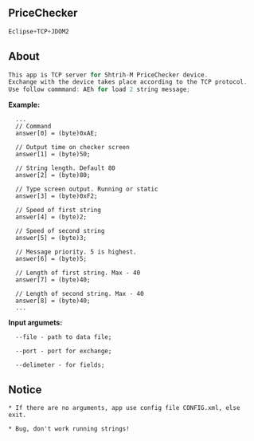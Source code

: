 ## PriceChecker
``` groovy
Eclipse+TCP+JDOM2
```


## About
``` groovy
This app is TCP server for Shtrih-M PriceChecker device. 
Exchange with the device takes place according to the TCP protocol.
Use follow commmand: AEh for load 2 string message;
```

<b>Example:</b> 
      
      ...
      // Command
      answer[0] = (byte)0xAE;
			
      // Output time on checker screen
      answer[1] = (byte)50;
			
      // String length. Default 80
      answer[2] = (byte)80;
			
      // Type screen output. Running or static
      answer[3] = (byte)0xF2;
		
      // Speed of first string
      answer[4] = (byte)2;
			
      // Speed of second string
      answer[5] = (byte)3;
			
      // Message priority. 5 is highest.
      answer[6] = (byte)5;   			
			
      // Length of first string. Max - 40
      answer[7] = (byte)40; 
			
      // Length of second string. Max - 40
      answer[8] = (byte)40; 
      ...
      
      
 <b>Input argumets:</b> 
 
      --file - path to data file;
      
      --port - port for exchange;
      
      --delimeter - for fields;
 
 
 
 ## Notice
 
 	* If there are no arguments, app use config file CONFIG.xml, else exit.
	
	* Bug, don't work running strings!
 
